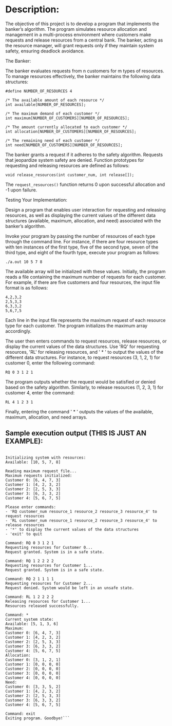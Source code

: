 # Description:

The objective of this project is to develop a program that implements the banker’s algorithm. The program simulates resource allocation and management in a multi-process environment where customers make requests and release resources from a central bank. The banker, acting as the resource manager, will grant requests only if they maintain system safety, ensuring deadlock avoidance.

The Banker:

The banker evaluates requests from n customers for m types of resources. To manage resources effectively, the banker maintains the following data structures:

```#define NUMBER_OF_CUSTOMERS 5
#define NUMBER_OF_RESOURCES 4

/* The available amount of each resource */
int available[NUMBER_OF_RESOURCES];

/* The maximum demand of each customer */
int maximum[NUMBER_OF_CUSTOMERS][NUMBER_OF_RESOURCES];

/* The amount currently allocated to each customer */
int allocation[NUMBER_OF_CUSTOMERS][NUMBER_OF_RESOURCES];

/* The remaining need of each customer */
int need[NUMBER_OF_CUSTOMERS][NUMBER_OF_RESOURCES];
```
The banker grants a request if it adheres to the safety algorithm. Requests that jeopardize system safety are denied. Function prototypes for requesting and releasing resources are defined as follows:

```int request_resources(int customer_num, int request[]);
void release_resources(int customer_num, int release[]);
```

The ```request_resources()``` function returns 0 upon successful allocation and -1 upon failure.

Testing Your Implementation:

Design a program that enables user interaction for requesting and releasing resources, as well as displaying the current values of the different data structures (available, maximum, allocation, and need) associated with the banker’s algorithm.

Invoke your program by passing the number of resources of each type through the command line. For instance, if there are four resource types with ten instances of the first type, five of the second type, seven of the third type, and eight of the fourth type, execute your program as follows:

```./a.out 10 5 7 8```

The available array will be initialized with these values. Initially, the program reads a file containing the maximum number of requests for each customer. For example, if there are five customers and four resources, the input file format is as follows:

```6,4,7,3
4,2,3,2
2,5,3,3
6,3,3,2
5,6,7,5
```
Each line in the input file represents the maximum request of each resource type for each customer. The program initializes the maximum array accordingly.

The user then enters commands to request resources, release resources, or display the current values of the data structures. Use 'RQ' for requesting resources, 'RL' for releasing resources, and ' * ' to output the values of the different data structures. For instance, to request resources (3, 1, 2, 1) for customer 0, enter the following command:

```RQ 0 3 1 2 1```

The program outputs whether the request would be satisfied or denied based on the safety algorithm. Similarly, to release resources (1, 2, 3, 1) for customer 4, enter the command:

```RL 4 1 2 3 1```

Finally, entering the command ' * ' outputs the values of the available, maximum, allocation, and need arrays.

## Sample execution output (THIS IS JUST AN EXAMPLE):

```Welcome to the Banker's Algorithm Simulation

Initializing system with resources:
Available: [10, 5, 7, 8]

Reading maximum request file...
Maximum requests initialized:
Customer 0: [6, 4, 7, 3]
Customer 1: [4, 2, 3, 2]
Customer 2: [2, 5, 3, 3]
Customer 3: [6, 3, 3, 2]
Customer 4: [5, 6, 7, 5]

Please enter commands:
- 'RQ customer_num resource_1 resource_2 resource_3 resource_4' to request resources
- 'RL customer_num resource_1 resource_2 resource_3 resource_4' to release resources
- '*' to display the current values of the data structures
- 'exit' to quit

Command: RQ 0 3 1 2 1
Requesting resources for Customer 0...
Request granted. System is in a safe state.

Command: RQ 1 2 2 2 2
Requesting resources for Customer 1...
Request granted. System is in a safe state.

Command: RQ 2 1 1 1 1
Requesting resources for Customer 2...
Request denied. System would be left in an unsafe state.

Command: RL 1 2 2 2 2
Releasing resources for Customer 1...
Resources released successfully.

Command: *
Current system state:
Available: [5, 1, 3, 6]
Maximum:
Customer 0: [6, 4, 7, 3]
Customer 1: [4, 2, 3, 2]
Customer 2: [2, 5, 3, 3]
Customer 3: [6, 3, 3, 2]
Customer 4: [5, 6, 7, 5]
Allocation:
Customer 0: [3, 1, 2, 1]
Customer 1: [0, 0, 0, 0]
Customer 2: [0, 0, 0, 0]
Customer 3: [0, 0, 0, 0]
Customer 4: [0, 0, 0, 0]
Need:
Customer 0: [3, 3, 5, 2]
Customer 1: [4, 2, 3, 2]
Customer 2: [2, 5, 3, 3]
Customer 3: [6, 3, 3, 2]
Customer 4: [5, 6, 7, 5]

Command: exit
Exiting program. Goodbye!```
